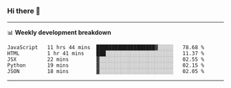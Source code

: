 ### Hi there 👋

-------

📊 **Weekly development breakdown**
<!--START_SECTION:waka-->
```text
JavaScript   11 hrs 44 mins  ███████████████████▓░░░░░   78.68 % 
HTML         1 hr 41 mins    ███░░░░░░░░░░░░░░░░░░░░░░   11.37 % 
JSX          22 mins         ▓░░░░░░░░░░░░░░░░░░░░░░░░   02.55 % 
Python       19 mins         ▓░░░░░░░░░░░░░░░░░░░░░░░░   02.15 % 
JSON         18 mins         ▓░░░░░░░░░░░░░░░░░░░░░░░░   02.05 % 
```
<!--END_SECTION:waka-->
-------

<!--
**ashish-r/ashish-r** is a ✨ _special_ ✨ repository because its `README.md` (this file) appears on your GitHub profile.

Here are some ideas to get you started:

- 🔭 I’m currently working on ...
- 🌱 I’m currently learning ...
- 👯 I’m looking to collaborate on ...
- 🤔 I’m looking for help with ...
- 💬 Ask me about ...
- 📫 How to reach me: ...
- 😄 Pronouns: ...
- ⚡ Fun fact: ...
-->
